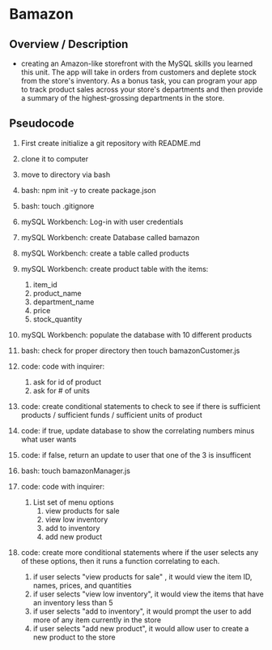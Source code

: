 # Bamazon

## Overview / Description
-  creating an Amazon-like storefront with the MySQL skills you learned this unit. The app will take in orders from customers and deplete stock from the store's inventory. As a bonus task, you can program your app to track product sales across your store's departments and then provide a summary of the highest-grossing departments in the store.


## Pseudocode
1. First create initialize a git repository with README.md
2. clone it to computer
3. move to directory via bash
4. bash: npm init -y to create package.json
5. bash: touch .gitignore
6. mySQL Workbench: Log-in with user credentials
7. mySQL Workbench: create Database called bamazon
8. mySQL Workbench: create a table called products
9. mySQL Workbench: create product table with the items:
   1.  item_id
   2.  product_name
   3.  department_name
   4.  price
   5.  stock_quantity

10. mySQL Workbench: populate the database with 10 different products
11. bash: check for proper directory then touch bamazonCustomer.js
12. code: code with inquirer:
    1.  ask for id of product
    2.  ask for # of units 

13. code: create conditional statements to check to see if there is sufficient products / sufficient funds / sufficient units of product
14. code: if true, update database to show the correlating numbers minus what user wants
15. code: if false, return an update to user that one of the 3 is insufficent 



16. bash: touch bamazonManager.js 
17. code: code with inquirer:
    1.  List set of menu options
        1.  view products for sale
        2.  view low inventory
        3.  add to inventory
        4.  add new product 

18. code: create more conditional statements where if the user selects any of these options, then it runs a function correlating to each.
    1.  if user selects "view products for sale" , it would view the item ID, names, prices, and quantities
    2.  if user selects "view low inventory", it would view the items that have an inventory less than 5
    3.  if user selects "add to inventory", it would prompt the user to add more of any item currently in the store
    4.  if user selects "add new product", it would allow user to create a new product to the store 
